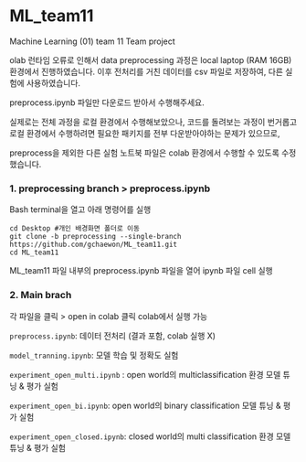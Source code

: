 # ML_team11
Machine Learning (01) team 11 Team project

olab 런타임 오류로 인해서 data preprocessing 과정은 local laptop (RAM 16GB) 환경에서 진행하였습니다.
이후 전처리를 거친 데이터를 csv 파일로 저장하여, 다른 실험에 사용하였습니다. 

preprocess.ipynb 파일만 다운로드 받아서 수행해주세요. 

실제로는 전체 과정을 로컬 환경에서 수행해보았으나, 코드를 돌려보는 과정이 번거롭고 로컬 환경에서 수행하려면 필요한 패키지를 전부 다운받아야하는 문제가 있으므로, 

preprocess을 제외한 다른 실험 노트북 파일은 colab 환경에서 수행할 수 있도록 수정했습니다. 

### 1. preprocessing branch > preprocess.ipynb

Bash terminal을 열고 아래 명령어를 실행
```
cd Desktop #개인 배경화면 폴더로 이동
git clone -b preprocessing --single-branch https://github.com/gchaewon/ML_team11.git
cd ML_team11

```
ML_team11 파일 내부의 preprocess.ipynb 파일을 열어 ipynb 파일 cell 실행

### 2. Main brach
각 파일을 클릭 > open in colab 클릭  colab에서 실행 가능 

```preprocess.ipynb```:  데이터 전처리 (결과 포함, colab 실행 X)

```model_tranning.ipynb```:  모델 학습 및 정확도 실험 

```experiment_open_multi.ipynb``` : open world의 multiclassification 환경 모델 튜닝 & 평가 실험

```experiment_open_bi.ipynb```: open world의 binary classification 모델 튜닝 & 평가 실험

```experiment_open_closed.ipynb```: closed world의 multi classification 환경 모델 튜닝 & 평가 실험

